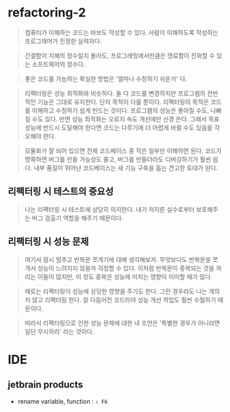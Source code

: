 # refactoring-2

> 컴퓨터가 이해하는 코드는 바보도 작성할 수 있다. 
> 사람이 이해하도록 작성하는 프로그래머가 진정한 실력자다.

> 간결함이 지혜의 정수일지 몰라도,
> 프로그래밍에서만큼은 명료함이 진화할 수 있는 소프트웨어의 정수다.

> 좋은 코드를 가늠하는 확실한 방법은 '얼마나 수정하기 쉬운가' 다. 

> 리팩터링은 성능 최적화와 비슷하다.
> 둘 다 코드를 변경하지만 프로그램의 전반적인 기능은 그대로 유지한다.
> 단지 목적이 다를 뿐이다.
> 리팩터링의 목적은 코드를 이해하고 수정하기 쉽게 만드는 것이다.
> 프로그램의 성능은 좋아질 수도, 나빠질 수도 있다.
> 반면 성능 최적화는 오로지 속도 개선에만 신경 쓴다.
> 그래서 목표 성능에 반드시 도달해야 한다면 코드는 다루기에 더 어렵게 바뀔 수도 있음을 각오해야 한다.

> 모듈화가 잘 되어 있으면 전체 코드베이스 중 작은 일부만 이해하면 된다.
> 코드가 명확하면 버그를 만들 가능성도 줄고, 버그를 만들더라도 디버깅하기가 훨씬 쉽다.
> 내부 품질이 뛰어난 코드베이스는 새 기능 구축을 돕는 견고한 토대가 된다.

## 리팩터링 시 테스트의 중요성

> 나는 리팩터링 시 테스트에 상당히 의지한다. 내가 저지른 실수로부터 보호해주는 버그 검출기 역할을 해주기 때문이다.

## 리팩터링 시 성능 문제

> 여기서 잠시 멈추고 반복문 쪼개기에 대해 생각해보자. 
> 무엇보다도 반복문을 쪼개서 성능이 느려지지 않을까 걱정할 수 있다. 
> 이처럼 반복문이 중복되는 것을 꺼리는 이들이 많지만, 이 정도 중복은 성능에 미치는 영향이 미미할 때가 많다.

> 때로는 리팩터링이 성능에 상당한 영향을 주기도 한다.
> 그런 경우라도 나는 개의치 않고 리팩터링 한다.
> 잘 다듬어진 코드라야 성능 개선 작업도 훨씬 수월하기 때문이다.

> 따라서 리팩터링으로 인한 성능 문제에 대한 내 조언은 '특별한 경우가 아니라면 일단 무시하라' 라는 것이다.

# IDE

## jetbrain products

* rename variable, function : `⇧ F6`